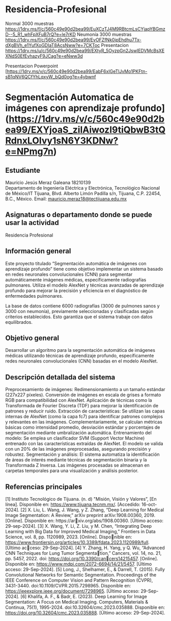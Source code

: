 # Residencia-Profesional


Normal 3000 muestras 
https://1drv.ms/f/c/560c49e90d2bea99/EuXCzTJ4M9RBtcmLsCYjapYBGmzD--5_R1_whFpXFuB7rQ?e=le7rKD
Neumonía 3000 muestras
https://1drv.ms/f/c/560c49e90d2bea99/EvOFZfNk0ipEhdhu7Tx-dXgBVh_e1YufXoGDIaT8AcsNww?e=7CKToc
Presentacion 
https://1drv.ms/u/c/560c49e90d2bea99/EXtyR_5OyzpGn2JswIEDVMcBsXEXNdS0EfEvhazyF9JCag?e=eNww3d 

Presentacion Powerpoint
[https://1drv.ms/v/c/560c49e90d2bea99/EabF6xIGeTlJvMo1PKFtn-sB1qNV6QCfYhLqxyW_bQd0og?e=4ybwnf
# Segmentación Automatica de imágenes con aprendizaje profundo](https://1drv.ms/v/c/560c49e90d2bea99/EXYjoaS_zilAiwozI9tiQbwB3tQRdnxLOIvy1sN6Y3KDNw?e=NPmg7n)

## Estudiante
Mauricio Jesús Meraz Galeana 18210139  
Departamento de Ingeniería Eléctrica y Electrónica, Tecnológico Nacional de México/IT Tijuana, Blvd. Alberto Limón Padilla s/n, Tijuana, C.P. 22454, B.C., México. Email: mauricio.meraz18@tectijuana.edu.mx

## Asignaturas o departamento donde se puede usar la actividad
Residencia Profesional

## Información general
Este proyecto titulado “Segmentación automática de imágenes con aprendizaje profundo” tiene como objetivo implementar un sistema basado en redes neuronales convolucionales (CNN) para segmentar automáticamente imágenes médicas, específicamente radiografías pulmonares. Utiliza el modelo AlexNet y técnicas avanzadas de aprendizaje profundo para mejorar la precisión y eficiencia en el diagnóstico de enfermedades pulmonares.

La base de datos contiene 6000 radiografías (3000 de pulmones sanos y 3000 con neumonía), previamente seleccionadas y clasificadas según criterios establecidos. Esto garantiza que el sistema trabaje con datos equilibrados.

## Objetivo general
Desarrollar un algoritmo para la segmentación automática de imágenes médicas utilizando 
técnicas de aprendizaje profundo, específicamente redes neuronales convolucionales 
(CNN) basadas en el modelo AlexNet.

## Descripción detallada del sistema
Preprocesamiento de imágenes: Redimensionamiento a un tamaño estándar (227x227 píxeles).
Conversión de imágenes en escala de grises a formato RGB para compatibilidad con AlexNet.
Aplicación de técnicas como la Transformada de Fourier Discreta (TDF) para mejorar la identificación de patrones y reducir ruido.
Extracción de características: Se utilizan las capas internas de AlexNet (como la capa fc7) para identificar patrones complejos y relevantes en las imágenes.
Complementariamente, se calculan métricas básicas como intensidad promedio, desviación estándar y porcentajes de segmentación mediante umbralización automática.
Entrenamiento del modelo: Se emplea un clasificador SVM (Support Vector Machine) entrenado con las características extraídas de AlexNet.
El modelo se valida con un 20% de las imágenes preprocesadas, asegurando precisión y robustez.
Segmentación y análisis: El sistema automatiza la identificación de áreas de interés mediante técnicas de segmentación binaria y la Transformada Z Inversa.
Las imágenes procesadas se almacenan en carpetas temporales para una visualización y análisis posterior.

## Referencias principales
[1] Instituto Tecnológico de Tijuana. (n. d) "Misión, Visión y Valores”, [En línea]. Disponible
en: https://www.tijuana.tecnm.mx/. [Accedido: 16-oct-2024].
[2] X. Liu, L. Wang, J. Wang, y Z. Zhang, “Deep Learning for Medical Image Segmentation: 
A Review,” arXiv preprint arXiv:1908.00360, 2019. [Online]. Disponible en: https://arxiv.org/abs/1908.00360. [Último acceso: 29-sep-2024].
[3] X. Wang, Y. Li, Z. Liu, y M. Chen, “Integrating Deep Learning with Big Data for Improved 
Medical Imaging,” Frontiers in Data Science, vol. 8, pp. 1120989, 2023. [Online]. Disponible en: https://www.frontiersin.org/articles/10.3389/fdata.2023.1120989/full. [Último acceso: 29-Sep-2024].
[4] Y. Zhang, H. Yang, y Q. Wu, “Advanced CNN Techniques for Lung Tumor Segmentation,” Cancers, vol. 14, no. 21, pp. 5457, 2022. doi: https://doi.org/10.3390/cancers14215457. [Online]. Disponible en: https://www.mdpi.com/2072-6694/14/21/5457. 
[Último acceso: 29-Sep-2024].
[5] Long, J., Shelhamer, E., & Darrell, T. (2015). Fully Convolutional Networks for Semantic 
Segmentation. Proceedings of the IEEE Conference on Computer Vision and Pattern 
Recognition (CVPR), 3431-3440. doi:10.1109/CVPR.2015.7298965. Disponible en: 
https://ieeexplore.ieee.org/document/7298965. [Último acceso: 29-Sep-2024].
[6] Khalifa, A. F., & Badr, E. (2023). Deep Learning for Image Segmentation: A Focus on 
Medical Imaging. Computers, Materials & Continua, 75(1), 1995-2024. 
doi:10.32604/cmc.2023.035888. Disponible en: 
https://doi.org/10.32604/cmc.2023.035888. [Último acceso: 29-Sep-2024].


